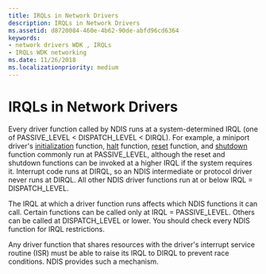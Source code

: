 ```yaml
---
title: IRQLs in Network Drivers
description: IRQLs in Network Drivers
ms.assetid: d8720084-460e-4b62-90de-abfd96cd6364
keywords:
- network drivers WDK , IRQLs
- IRQLs WDK networking
ms.date: 11/26/2018
ms.localizationpriority: medium
---
```


# IRQLs in Network Drivers

Every driver function called by NDIS runs at a system-determined IRQL (one of PASSIVE\_LEVEL &lt; DISPATCH\_LEVEL &lt; DIRQL). For example, a miniport driver's [initialization](/windows-hardware/drivers/ddi/ndis/nc-ndis-miniport_initialize) function, [halt](/windows-hardware/drivers/ddi/ndis/nc-ndis-miniport_halt) function, [reset](/windows-hardware/drivers/ddi/ndis/nc-ndis-miniport_reset) function, and [shutdown](/windows-hardware/drivers/ddi/ndis/nc-ndis-miniport_shutdown) function commonly run at PASSIVE\_LEVEL, although the reset and shutdown functions can be invoked at a higher IRQL if the system requires it. Interrupt code runs at DIRQL, so an NDIS intermediate or protocol driver never runs at DIRQL. All other NDIS driver functions run at or below IRQL = DISPATCH\_LEVEL.

The IRQL at which a driver function runs affects which NDIS functions it can call. Certain functions can be called only at IRQL = PASSIVE\_LEVEL. Others can be called at DISPATCH\_LEVEL or lower. You should check every NDIS function for IRQL restrictions.

Any driver function that shares resources with the driver's interrupt service routine (ISR) must be able to raise its IRQL to DIRQL to prevent race conditions. NDIS provides such a mechanism.